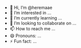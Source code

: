 - 👋 Hi, I’m @heremaae
- 👀 I’m interested in ...
- 🌱 I’m currently learning ...
- 💞️ I’m looking to collaborate on ...
- 📫 How to reach me ...
- 😄 Pronouns: ...
- ⚡ Fun fact: ...

<!---
heremaae/heremaae is a ✨ special ✨ repository because its `README.md` (this file) appears on your GitHub profile.
You can click the Preview link to take a look at your changes.
--->
